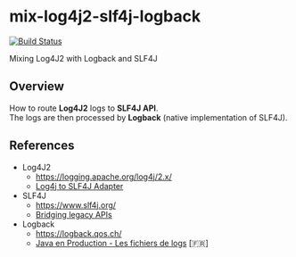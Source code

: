 # mix-log4j2-slf4j-logback

[![Build Status](https://travis-ci.org/ghusta/mix-log4j2-slf4j-logback.svg?branch=master)](https://travis-ci.org/ghusta/mix-log4j2-slf4j-logback)

Mixing Log4J2 with Logback and SLF4J

## Overview 
How to route **Log4J2** logs to **SLF4J API**.  
The logs are then processed by **Logback** (native implementation of SLF4J).

## References
- Log4J2
  - https://logging.apache.org/log4j/2.x/
  - [Log4j to SLF4J Adapter](https://logging.apache.org/log4j/2.x/log4j-to-slf4j/)
- SLF4J
  - https://www.slf4j.org/
  - [Bridging legacy APIs](https://www.slf4j.org/legacy.html)
- Logback
  - https://logback.qos.ch/
  - [Java en Production - Les fichiers de logs](http://blog.xebia.fr/2010/07/07/java-en-production-les-fichiers-de-logs/) [🇫🇷]
